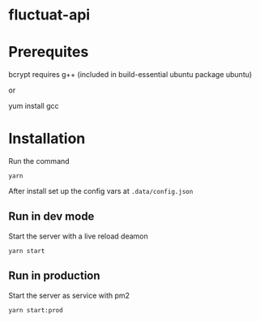 # fluctuat-api

# Prerequites

   bcrypt requires g++ (included in build-essential ubuntu package ubuntu)

   or

   yum install gcc

# Installation

Run the command

    yarn

After install set up the config vars at `.data/config.json`

## Run in dev mode

Start the server with a live reload deamon

    yarn start

## Run in production

Start the server as service with pm2

    yarn start:prod
